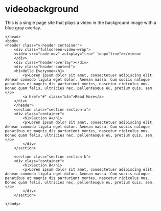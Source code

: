 # videobackground
This is a single page site that plays a video in the background image with a blue gray overlay.
<!DOCTYPE>
<html lang="en">
<head>
    <meta charset="UTF-8">
    <meta name="viewport" content="width=device-width, initial-scale=1.0">
    <meta http equiv="X-UA-Compatible" content="ie=edge">
    <link rel="stylesheet" href="style.css">
    <title>Video Background page</title>
    
    </head>
    <body>
    <header class="v-header container">
        <div class="fullscreen-video-wrap">
        <video src="code.mov" autoplay="true" loop="true"></video>
        </div>
        <div class="header-overlay"></div>
        <div class="header-content">
        <h1>Hello Everyone</h1>
            <p>Lorem ipsum dolor sit amet, consectetuer adipiscing elit. Aenean commodo ligula eget dolor. Aenean massa. Cum sociis natoque penatibus et magnis dis parturient montes, nascetur ridiculus mus. Donec quam felis, ultricies nec, pellentesque eu, pretium quis, sem. </p>
            <a href="#" class="btn">Read More</a>
        </div>
        </header>
        <section class="section section-a">
        <div class="container">
            <h1>Section A</h1>
            <p>Lorem ipsum dolor sit amet, consectetuer adipiscing elit. Aenean commodo ligula eget dolor. Aenean massa. Cum sociis natoque penatibus et magnis dis parturient montes, nascetur ridiculus mus. Donec quam felis, ultricies nec, pellentesque eu, pretium quis, sem.</p>
            </div>
        </section>
        
        <section class="section section-b">
        <div class="container">
            <h1>Section B</h1>
            <p>Lorem ipsum dolor sit amet, consectetuer adipiscing elit. Aenean commodo ligula eget dolor. Aenean massa. Cum sociis natoque penatibus et magnis dis parturient montes, nascetur ridiculus mus. Donec quam felis, ultricies nec, pellentesque eu, pretium quis, sem.</p>
            </div>
        </section>
    
    </body>
    
</html>
